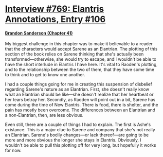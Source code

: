 # [Interview #769: Elantris Annotations, Entry #106](https://www.theoryland.com/intvmain.php?i=769#106)

#### [Brandon Sanderson (Chapter 41)](http://www.brandonsanderson.com/annotation/54/Elantris-Chapter-41)

My biggest challenge in this chapter was to make it believable to a reader that the characters would accept Sarene as an Elantrian. The plotting of this section of the book relies on Sarene thinking that she's actually been transformed—otherwise, she would try to escape, and I wouldn't be able to have the short interlude in Elantris I have here. It's vital to Raoden's plotting, and to the relationship between the two of them, that they have some time to think and to get to know one another.

I had a couple things going for me in creating this suspension of disbelief regarding Sarene's nature as an Elantrian. First, she doesn't really know what an Elantrian should be like—she doesn't realize that her heartbeat or her tears betray her. Secondly, as Raoden will point out in a bit, Sarene has come during the time of New Elantris. There is food, there is shelter, and the pain has mostly been overcome. The differences between an Elantrian and a non-Elantrian, then, are less obvious.

Even still, there are a couple of things I had to explain. The first is Ashe's existance. This is a major clue to Sarene and company that she's not really an Elantrian. Sarene's bodily changes—or lack thereof—are going to be more and more obvious the longer she stays in Elantris. Obviously, I wouldn't be able to pull this plotting off for very long, but hopefully it works for now.


